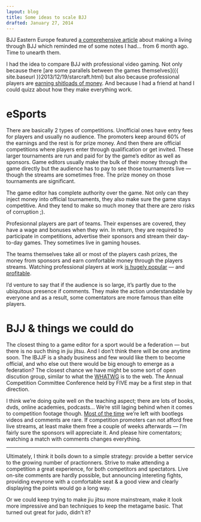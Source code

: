 ```yaml
---
layout: blog
title: Some ideas to scale BJJ
drafted: January 27, 2014
---
```

BJJ Eastern Europe featured [a comprehensive article](http://www.bjjee.com/articles/how-long-will-it-take-for-professional-bjj-athletes-to-make-a-good-living/) about making a living through BJJ which reminded me of some notes I had… from 6 month ago. Time to unearth them. 

I had the idea to compare BJJ with professional video gaming. Not only because there [are some parallels between the games themselves]({{ site.baseurl }}2013/12/19/starcraft.html) but also because professional players are [earning shitloads of money](http://www.esportsearnings.com/players). And because I had a friend at hand I could quizz about how they make everything work.

# eSports

There are basically 2 types of competitions. Unofficial ones have entry fees for players and usually no audience. The promoters keep around 60% of the earnings and the rest is for prize money. And then there are official competitions where players enter through qualification or get invited. These larger tournaments are run and paid for by the game’s editor as well as sponsors. Game editors usually make the bulk of their money through the game directly but the audience has to pay to see those tournaments live — though the streams are sometimes free. The prize money on those tournaments are significant.

The game editor has complete authority over the game. Not only can they inject money into official tournaments, they also make sure the game stays competitive. And they tend to make so much money that there are zero risks of corruption ;).

Profesionnal players are part of teams. Their expenses are covered, they have a wage and bonuses when they win. In return, they are required to participate in competitions, advertise their sponsors and stream their day-to-day games. They sometimes live in gaming houses.

The teams themselves take all or most of the players cash prizes, the money from sponsors and earn comfortable money through the players streams. Watching professional players at work [is hugely popular](http://edition.cnn.com/2014/05/19/tech/web/google-youtube-twitch/) — and [profitable](http://www.theguardian.com/technology/2014/may/19/google-youtube-acquisition-games-video-streaming-twitch-1bn).

I’d venture to say that if the audience is so large, it’s partly due to the ubiquitous presence if comments. They make the action understandable by everyone and as a result, some comentators are more famous than elite players.


# BJJ & things we could do

The closest thing to a game editor for a sport would be a federation — but there is no such thing in jiu jitsu. And I don’t think there will be one anytime soon. The IBJJF is a shady business and few would like them to become official, and who else out there would be big enough to emerge as a federation? The closest chance we have might be some sort of open discution group, similar to what the [WHATWG](http://wiki.whatwg.org/wiki/FAQ#What_is_the_WHATWG.3F) is to the web. The Annual Competition Committee Conference held by FIVE may be a first step in that direction.

I think we’re doing quite well on the teaching aspect; there are lots of books, dvds, online academies, podcasts… We’re still laging behind when it comes to competition footage though. [Most of the time](http://bjjfights.com/) we’re left with bootlegs videos and comments are rare. If competition promoters can not afford free live streams, at least make them free a couple of weeks afterwards — I’m fairly sure the sponsors will appreciate it. And please hire comentators; watching a match with comments changes everything.

***

Ultimately, I think it boils down to a simple strategy: provide a better service to the growing number of practionners. Strive to make attending a competition a great experience, for both competitors and spectators. Live on-site comments are hardly possible, but announcing intereting fights, providing eveyrone with a comfortable seat & a good view and clearly displaying the points would go a long way.

Or we could keep trying to make jiu jitsu more mainstream, make it look more impressive and ban techniques to keep the metagame basic. That turned out great for judo, didn’t it?